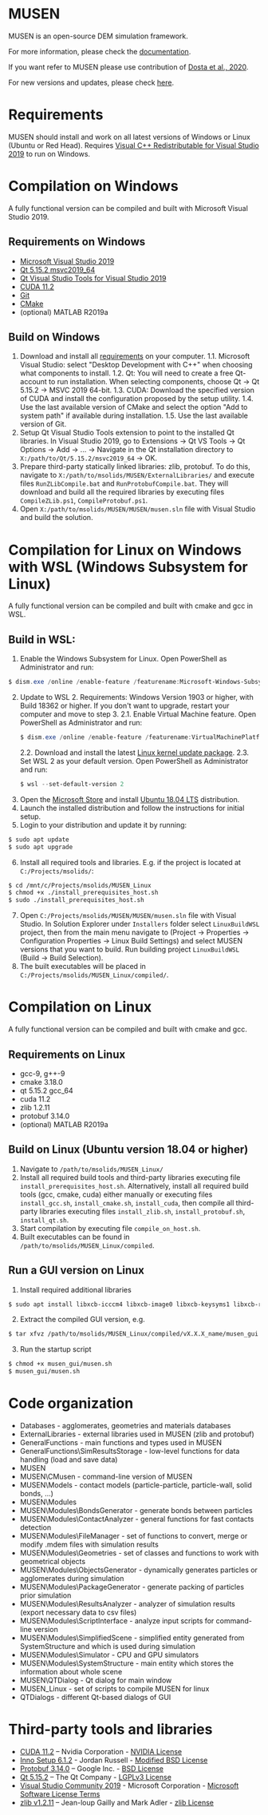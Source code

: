 # MUSEN
MUSEN is an open-source DEM simulation framework.

For more information, please check the [documentation](https://msolids.net/documentation). 

If you want refer to MUSEN please use contribution of [Dosta et al., 2020](https://doi.org/10.1016/j.softx.2020.100618).

For new versions and updates, please check [here](https://msolids.net/musen/download).

# Requirements 
MUSEN should install and work on all latest versions of Windows or Linux (Ubuntu or Red Head).
Requires [Visual C++ Redistributable for Visual Studio 2019](https://support.microsoft.com/en-us/help/2977003/the-latest-supported-visual-c-downloads) to run on Windows.


# Compilation on Windows
A fully functional version can be compiled and built with Microsoft Visual Studio 2019. 

## Requirements on Windows
- [Microsoft Visual Studio 2019](https://visualstudio.microsoft.com/downloads/)
- [Qt 5.15.2 msvc2019_64](https://download.qt.io/archive/online_installers/4.0/)
- [Qt Visual Studio Tools for Visual Studio 2019](https://marketplace.visualstudio.com/items?itemName=TheQtCompany.QtVisualStudioTools2019)
- [CUDA 11.2](https://developer.nvidia.com/cuda-downloads)
- [Git](https://git-scm.com/downloads)
- [CMake](https://cmake.org/download/)
- (optional) MATLAB R2019a

## Build on Windows
1. Download and install all [requirements](#requirements-on-windows) on your computer.
	1.1. Microsoft Visual Studio: select "Desktop Development with C++" when choosing what components to install.
	1.2. Qt: You will need to create a free Qt-account to run installation. When selecting components, choose Qt → Qt 5.15.2 → MSVC 2019 64-bit. 
	1.3. CUDA: Download the specified version of CUDA and install the configuration proposed by the setup utility.
	1.4. Use the last available version of CMake and select the option "Add to system path" if available during installation.
	1.5. Use the last available version of Git.
2. Setup Qt Visual Studio Tools extension to point to the installed Qt libraries. In Visual Studio 2019, go to Extensions → Qt VS Tools → Qt Options → Add → ... → Navigate in the Qt installation directory to `X:/path/to/Qt/5.15.2/msvc2019_64` → OK.
3. Prepare third-party statically linked libraries: zlib, protobuf. To do this, navigate to `X:/path/to/msolids/MUSEN/ExternalLibraries/` and execute files `RunZLibCompile.bat` and `RunProtobufCompile.bat`. They will download and build all the required libraries by executing files `CompileZLib.ps1`, `CompileProtobuf.ps1`.
4. Open `X:/path/to/msolids/MUSEN/MUSEN/musen.sln` file with Visual Studio and build the solution.


# Compilation for Linux on Windows with WSL (Windows Subsystem for Linux)
A fully functional version can be compiled and built with cmake and gcc in WSL. 

## Build in WSL:
1. Enable the Windows Subsystem for Linux. Open PowerShell as Administrator and run:
```PowerShell
$ dism.exe /online /enable-feature /featurename:Microsoft-Windows-Subsystem-Linux /all /norestart
```
2. Update to WSL 2. Requirements: Windows Version 1903 or higher, with Build 18362 or higher. If you don't want to upgrade, restart your computer and move to step 3.
	2.1. Enable Virtual Machine feature. Open PowerShell as Administrator and run:
	```PowerShell
	$ dism.exe /online /enable-feature /featurename:VirtualMachinePlatform /all /norestart
	```
	2.2. Download and install the latest [Linux kernel update package](https://wslstorestorage.blob.core.windows.net/wslblob/wsl_update_x64.msi).
	2.3. Set WSL 2 as your default version. Open PowerShell as Administrator and run:
	```PowerShell
	$ wsl --set-default-version 2
	```
3. Open the [Microsoft Store](https://aka.ms/wslstore) and install [Ubuntu 18.04 LTS](https://www.microsoft.com/store/apps/9N9TNGVNDL3Q) distribution.
4. Launch the installed distribution and follow the instructions for initial setup.
5. Login to your distribution and update it by running:
```sh
$ sudo apt update
$ sudo apt upgrade
```
6. Install all required tools and libraries. E.g. if the project is located at `C:/Projects/msolids/`:
```sh
$ cd /mnt/c/Projects/msolids/MUSEN_Linux
$ chmod +x ./install_prerequisites_host.sh
$ sudo ./install_prerequisites_host.sh
```
7. Open `C:/Projects/msolids/MUSEN/MUSEN/musen.sln` file with Visual Studio. In Solution Explorer under `Installers` folder select `LinuxBuildWSL` project, then from the main menu navigate to (Project → Properties → Configuration Properties → Linux Build Settings) and select MUSEN versions that you want to build. Run building project `LinuxBuildWSL` (Build → Build Selection).
8. The built executables will be placed in `C:/Projects/msolids/MUSEN_Linux/compiled/`.


# Compilation on Linux
A fully functional version can be compiled and built with cmake and gcc. 

## Requirements on Linux
- gcc-9, g++-9
- cmake 3.18.0
- qt 5.15.2 gcc_64
- cuda 11.2
- zlib 1.2.11
- protobuf 3.14.0
- (optional) MATLAB R2019a 

## Build on Linux (Ubuntu version 18.04 or higher)
1. Navigate to `/path/to/msolids/MUSEN_Linux/`
2. Install all required build tools and third-party libraries executing file `install_prerequisites_host.sh`. Alternatively, install all required build tools (gcc, cmake, cuda) either manually or executing files `install_gcc.sh`, `install_cmake.sh`, `install_cuda`, then compile all third-party libraries executing files `install_zlib.sh`, `install_protobuf.sh`, `install_qt.sh`.
3. Start compilation by executing file `compile_on_host.sh`.
4. Built executables can be found in `/path/to/msolids/MUSEN_Linux/compiled`.

## Run a GUI version on Linux
1. Install required additional libraries
```sh
$ sudo apt install libxcb-icccm4 libxcb-image0 libxcb-keysyms1 libxcb-render-util0 libxcb-xinerama0
```
2. Extract the compiled GUI version, e.g.
```sh
$ tar xfvz /path/to/msolids/MUSEN_Linux/compiled/vX.X.X_name/musen_gui.tar.gz
```
3. Run the startup script
```sh
$ chmod +x musen_gui/musen.sh
$ musen_gui/musen.sh
```

# Code organization
- Databases - agglomerates, geometries and materials databases
- ExternalLibraries - external libraries used in MUSEN (zlib and protobuf)
- GeneralFunctions - main functions and types used in MUSEN 
- GeneralFunctions\SimResultsStorage - low-level functions for data handling (load and save data)
- MUSEN
- MUSEN\CMusen - command-line version of MUSEN
- MUSEN\Models - contact models (particle-particle, particle-wall, solid bonds, ...)
- MUSEN\Modules 
- MUSEN\Modules\BondsGenerator - generate bonds between particles
- MUSEN\Modules\ContactAnalyzer - general functions for fast contacts detection 
- MUSEN\Modules\FileManager - set of functions to convert, merge or modify .mdem files with simulation results
- MUSEN\Modules\Geometries - set of classes and functions to work with geometrical objects
- MUSEN\Modules\ObjectsGenerator - dynamically generates particles or agglomerates during simulation
- MUSEN\Modules\PackageGenerator - generate packing of particles prior simulation
- MUSEN\Modules\ResultsAnalyzer - analyzer of simulation results (export necessary data to csv files)
- MUSEN\Modules\ScriptInterface - analyze input scripts for command-line version
- MUSEN\Modules\SimplifiedScene - simplified entity generated from SystemStructure and which is used during simulation
- MUSEN\Modules\Simulator - CPU and GPU simulators
- MUSEN\Modules\SystemStructure - main entity which stores the information about whole scene
- MUSEN\QTDialog - Qt dialog for main window
- MUSEN_Linux - set of scripts to compile MUSEN for linux
- QTDialogs - different Qt-based dialogs of GUI


# Third-party tools and libraries
- [CUDA 11.2](https://developer.nvidia.com/cuda-zone) – Nvidia Corporation - [NVIDIA License](https://docs.nvidia.com/cuda/pdf/EULA.pdf)
- [Inno Setup 6.1.2](https://jrsoftware.org/isinfo.php) - Jordan Russell - [Modified BSD License](http://www.jrsoftware.org/files/is/license.txt)
- [Protobuf 3.14.0](https://developers.google.com/protocol-buffers/) – Google Inc. - [BSD License](https://github.com/protocolbuffers/protobuf/blob/master/LICENSE)
- [Qt 5.15.2](https://www.qt.io/) – The Qt Company - [LGPLv3 License](https://doc.qt.io/qt-5/lgpl.html)
- [Visual Studio Community 2019](https://visualstudio.microsoft.com/vs/) - Microsoft Corporation - [Microsoft Software License Terms](https://visualstudio.microsoft.com/license-terms/mlt031819/)
- [zlib v1.2.11](https://www.zlib.net/) – Jean-loup Gailly and Mark Adler - [zlib License](https://www.zlib.net/zlib_license.html)

